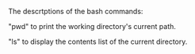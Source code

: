 The descrtptions of the bash commands:

"pwd" to print the working directory's current path.

"ls" to display the contents list of the current directory.
